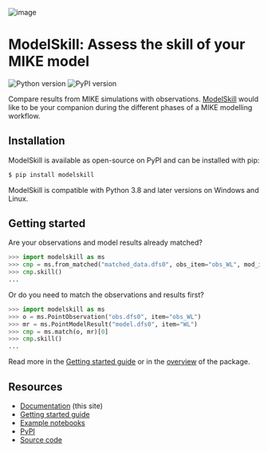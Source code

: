 ![image](https://raw.githubusercontent.com/DHI/modelskill/main/images/logo/modelskill.svg)


# ModelSkill: Assess the skill of your MIKE model
![Python version](https://img.shields.io/pypi/pyversions/modelskill.svg)
![PyPI version](https://badge.fury.io/py/modelskill.svg)
    
Compare results from MIKE simulations with observations.
[ModelSkill](https://github.com/DHI/modelskill) would like to be your
companion during the different phases of a MIKE modelling workflow.


## Installation

ModelSkill is available as open-source on PyPI and can be installed with pip:

```bash
$ pip install modelskill
```

ModelSkill is compatible with Python 3.8 and later versions on Windows and Linux.


## Getting started

Are your observations and model results already matched? 

```python
>>> import modelskill as ms
>>> cmp = ms.from_matched("matched_data.dfs0", obs_item="obs_WL", mod_item="WL")
>>> cmp.skill()
...
```

Or do you need to match the observations and results first?

```python
>>> import modelskill as ms
>>> o = ms.PointObservation("obs.dfs0", item="obs_WL")
>>> mr = ms.PointModelResult("model.dfs0", item="WL")
>>> cmp = ms.match(o, mr)[0]
>>> cmp.skill()
...
```

Read more in the [Getting started guide](getting-started.md) or in the [overview](overview.md) of the package.


## Resources

- [Documentation](https://dhi.github.io/modelskill/) (this site)
- [Getting started guide](getting-started.md)
- [Example notebooks](https://nbviewer.jupyter.org/github/DHI/modelskill/tree/main/notebooks/)
- [PyPI](https://pypi.org/project/modelskill/)
- [Source code](https://github.com/DHI/modelskill/)

